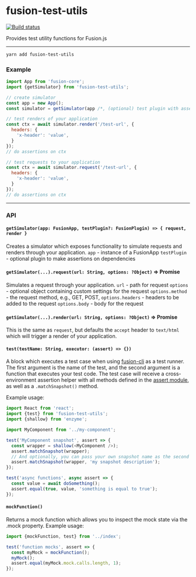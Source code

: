 # fusion-test-utils

[![Build status](https://badge.buildkite.com/830e5ff24d46977835ad18ae693019740e07413e091581905e.svg?branch=master)](https://buildkite.com/uberopensource/fusion-test-utils)

Provides test utility functions for Fusion.js

---

```sh
yarn add fusion-test-utils
```

### Example

```js
import App from 'fusion-core';
import {getSimulator} from 'fusion-test-utils';

// create simulator
const app = new App();
const simulator = getSimulator(app /*, (optional) test plugin with assertions on dependencies */);

// test renders of your application
const ctx = await simulator.render('/test-url', {
  headers: {
    'x-header': 'value',
  }
});
// do assertions on ctx

// test requests to your application
const ctx = await simulator.request('/test-url', {
  headers: {
    'x-header': 'value',
  }
});
// do assertions on ctx
```

---

### API

#### `getSimulator(app: FusionApp, testPlugin?: FusionPlugin) => { request, render }`

Creates a simulator which exposes functionality to simulate requests and renders through your application.
`app` - instance of a FusionApp
`testPlugin` - optional plugin to make assertions on dependencies

#### `getSimulator(...).request(url: String, options: ?Object)` => Promise<ctx>

Simulates a request through your application.
`url` - path for request
`options` - optional object containing custom settings for the request
`options.method` - the request method, e.g., GET, POST,
`options.headers` - headers to be added to the request
`options.body` - body for the request

#### `getSimulator(...).render(url: String, options: ?Object)` => Promise<ctx>

This is the same as `request`, but defaults the `accept` header to `text/html` which will trigger a render of your application.

#### `test(testName: String, executor: (assert) => {})`

A block which executes a test case when using [fusion-cli](https://github.com/fusionjs/fusion-cli) as a test runner. The first argument is the name of the test, and the second argument is a function that executes your test code. The test case will receive a cross-environment assertion helper with all methods defined in the [assert module](https://nodejs.org/api/assert.html), as well as a `.matchSnapshot()` method.

Example usage:
```js
import React from 'react';
import {test} from 'fusion-test-utils';
import {shallow} from 'enzyme';

import MyComponent from '../my-component';

test('MyComponent snapshot', assert => {
  const wrapper = shallow(<MyComponent />);
  assert.matchSnapshot(wrapper);
  // And optionally, you can pass your own snapshot name as the second argument
  assert.matchSnapshot(wrapper, 'my snapshot description');
});

test('async functions', async assert => {
  const value = await doSomething();
  assert.equal(true, value, 'something is equal to true');
});
```

#### `mockFunction()`

Returns a mock function which allows you to inspect the mock state via the .mock property.
Example usage:
```js
import {mockFunction, test} from '../index';

test('function mocks', assert => {
  const myMock = mockFunction();
  myMock();
  assert.equal(myMock.mock.calls.length, 1);
});
```
